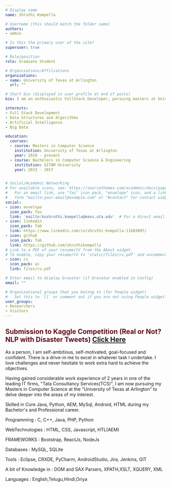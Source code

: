 ```yaml
---
# Display name
name: Shruthi Kompella

# Username (this should match the folder name)
authors:
- admin

# Is this the primary user of the site?
superuser: true

# Role/position
role: Graduate Student

# Organizations/Affiliations
organizations:
- name: University of Texas at Arlington
  url: ""

# Short bio (displayed in user profile at end of posts)
bio: I am an enthusiastic FullStack Developer, pursuing masters at University of Texas at Arlington with 2 years of IT experience in Software Development.

interests:
- Full Stack Development
- Data Structures and Algorithms
- Artificial Intelligence
- Big Data

education:
  courses:
  - course: Masters in Computer Science
    institution: University of Texas at Arlington
    year: 2019 - present
  - course: Bachelors in Computer Science & Engineering
    institution: GITAM University
    year: 2013 - 2017


# Social/Academic Networking
# For available icons, see: https://sourcethemes.com/academic/docs/page-builder/#icons
#   For an email link, use "fas" icon pack, "envelope" icon, and a link in the
#   form "mailto:your-email@example.com" or "#contact" for contact widget.
social:
- icon: envelope
  icon_pack: fas
  link: 'mailto:knshruthi.kompella@mavs.uta.edu'  # For a direct email link, use "mailto:test@example.org".
- icon: linkedin
  icon_pack: fab
  link: https://www.linkedin.com/in/shruthi-kompella-11b03097/
- icon: github
  icon_pack: fab
  link: https://github.com/shruthikompella
# Link to a PDF of your resume/CV from the About widget.
# To enable, copy your resume/CV to 'static/files/cv.pdf' and uncomment the lines below.
- icon: cv
  icon_pack: ai
  link: files/cv.pdf

# Enter email to display Gravatar (if Gravatar enabled in Config)
email: ""

# Organizational groups that you belong to (for People widget)
#   Set this to `[]` or comment out if you are not using People widget.
user_groups:
- Researchers
- Visitors
---
```


## <span style="color:#5e081a">Submission to Kaggle Competition (Real or Not? NLP with Disaster Tweets) </span> [Click Here](https://www.kaggle.com/knshruthikompella/kernel26cbbf7b4e)

As a person, I am self-ambitious, self-motivated, goal-focused and confident. There is a drive-in me to excel in whatever task I undertake. I love challenges and never hesitate to work extra hard to achieve the objectives.

Having gained considerable work experience of 2 years in one of the leading IT firms, "Tata Consultancy Services(TCS)", I am now pursuing my Masters in Computer Science at the "University of Texas at Arlington" to delve deeper into the areas of my interest.

Skilled in Core Java, Python, AEM, MySql, Android, HTML during my Bachelor's and Professional career.

Programming : C, C++, Java, PHP, Python 

WebTechnologies : HTML, CSS, Javascript, HTL(AEM)

FRAMEWORKS : Bootstrap, ReactJs, NodeJs

Databases : MySQL, SQLite 

Tools : Eclipse, CRXDE, PyCharm, AndroidStudio, Jira, Jenkins, GIT

A bit of Knowledge in : DOM and SAX Parsers, XPATH,XSLT, XQUERY, XML

Languages : English,Telugu,Hindi,Oriya